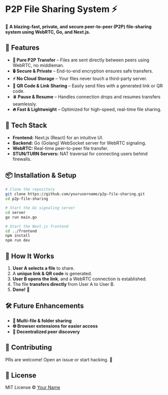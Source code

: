 # P2P File Sharing System ⚡

🚀 **A blazing-fast, private, and secure peer-to-peer (P2P) file-sharing system using WebRTC, Go, and Next.js.**

## 🌟 Features

- **📡 Pure P2P Transfer** – Files are sent directly between peers using WebRTC, no middleman.
- **🔒 Secure & Private** – End-to-end encryption ensures safe transfers.
- **⚡ No Cloud Storage** – Your files never touch a third-party server.
- **📲 QR Code & Link Sharing** – Easily send files with a generated link or QR code.
- **⏸️ Pause & Resume** – Handles connection drops and resumes transfers seamlessly.
- **🔥 Fast & Lightweight** – Optimized for high-speed, real-time file sharing.

## 🚀 Tech Stack

- **Frontend:** Next.js (React) for an intuitive UI.
- **Backend:** Go (Golang) WebSocket server for WebRTC signaling.
- **WebRTC:** Real-time peer-to-peer file transfer.
- **STUN/TURN Servers:** NAT traversal for connecting users behind firewalls.

## 📦 Installation & Setup

```bash
# Clone the repository
git clone https://github.com/yourusername/p2p-file-sharing.git
cd p2p-file-sharing

# Start the Go signaling server
cd server
go run main.go

# Start the Next.js frontend
cd ../frontend
npm install
npm run dev
```

## 🎯 How It Works

1. **User A selects a file** to share.
2. A **unique link & QR code** is generated.
3. **User B opens the link**, and a WebRTC connection is established.
4. The file **transfers directly** from User A to User B.
5. **Done!** 🎉

## 🛠 Future Enhancements

- **📂 Multi-file & folder sharing**
- **🌐 Browser extensions for easier access**
- **🔄 Decentralized peer discovery**

## 🤝 Contributing

PRs are welcome! Open an issue or start hacking. 🚀

## 📜 License

MIT License © [Your Name](https://github.com/yourusername)
